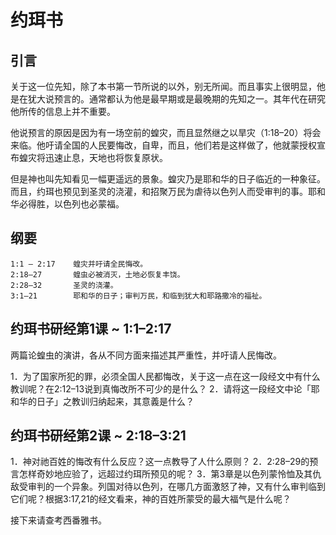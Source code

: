 # 约珥书

## 引言

关于这一位先知，除了本书第一节所说的以外，别无所闻。而且事实上很明显，他是在犹大说预言的。通常都认为他是最早期或是最晚期的先知之一。其年代在研究他所传的信息上并不重要。

<!--more-->

他说预言的原因是因为有一场空前的蝗灾，而且显然继之以旱灾（1:18–20）将会来临。他吁请全国的人民要悔改，自卑，而且，他们若是这样做了，他就蒙授权宣布蝗灾将迅速止息，天地也将恢复原状。

但是神也叫先知看见一幅更遥远的景象。蝗灾乃是耶和华的日子临近的一种象征。而且，约珥也预见到圣灵的浇灌，和招聚万民为虐待以色列人而受审判的事。耶和华必得胜，以色列也必蒙福。

## 纲要

	1:1 – 2:17    蝗灾并吁请全民悔改。
	2:18–27       蝗虫必被消灭，土地必恢复丰饶。
	2:28–32       圣灵的浇灌。
	3:1–21        耶和华的日子；审判万民，和临到犹大和耶路撒冷的福祉。

## 约珥书研经第1课 ~ 1:1–2:17

两篇论蝗虫的演讲，各从不同方面来描述其严重性，并吁请人民悔改。

1．为了国家所犯的罪，必须全国人民都悔改，关于这一点在这一段经文中有什么教训呢？在2:12–13说到真悔改所不可少的是什么？
2．请将这一段经文中论「耶和华的日子」之教训归纳起来，其意義是什么？

## 约珥书研经第2课 ~ 2:18–3:21

1．神对祂百姓的悔改有什么反应？这一点教导了人什么原则？
2．2:28–29的预言怎样奇妙地应验了，远超过约珥所预见的呢？
3．第3章是以色列蒙怜恤及其仇敌受审判的一个异象。列国对待以色列，在哪几方面激怒了神，又有什么审判临到它们呢？根据3:17,21的经文看来，神的百姓所蒙受的最大福气是什么呢？

接下来请查考西番雅书。
